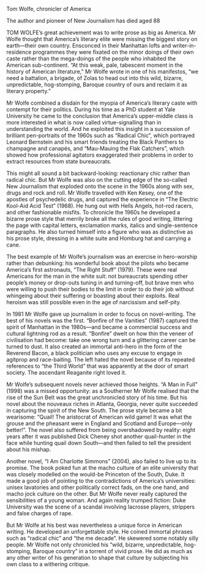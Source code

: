 Tom Wolfe, chronicler of America

The author and pioneer of New Journalism has died aged 88

TOM WOLFE’s great achievement was to write prose as big as America. Mr Wolfe thought that America’s literary elite were missing the biggest story on earth—their own country. Ensconced in their Manhattan lofts and writer-in-residence programmes they were fixated on the minor doings of their own caste rather than the mega-doings of the people who inhabited the American sub-continent. “At this weak, pale, tabescent moment in the history of American literature,” Mr Wolfe wrote in one of his manifestos, “we need a battalion, a brigade, of Zolas to head out into this wild, bizarre, unpredictable, hog-stomping, Baroque country of ours and reclaim it as literary property.”

Mr Wolfe combined a disdain for the myopia of America’s literary caste with contempt for their politics. During his time as a PhD student at Yale University he came to the conclusion that America’s upper-middle class is more interested in what is now called virtue-signalling than in understanding the world. And he exploited this insight in a succession of brilliant pen-portraits of the 1960s such as “Radical Chic”, which portrayed Leonard Bernstein and his smart friends treating the Black Panthers to champagne and canapés, and “Mau-Mauing the Flak Catchers”, which showed how professional agitators exaggerated their problems in order to extract resources from state bureaucrats. 

This might all sound a bit backward-looking: reactionary chic rather than radical chic. But Mr Wolfe was also on the cutting edge of the so-called New Journalism that exploded onto the scene in the 1960s along with sex, drugs and rock and roll. Mr Wolfe travelled with Ken Kesey, one of the apostles of psychedelic drugs, and captured the experience in “The Electric Kool-Aid Acid Test” (1968). He hung out with Hells Angels, hot-rod racers, and other fashionable misfits. To chronicle the 1960s he developed a bizarre prose style that merrily broke all the rules of good writing, littering the page with capital letters, exclamation marks, italics and single-sentence paragraphs. He also turned himself into a figure who was as distinctive as his prose style, dressing in a white suite and Homburg hat and carrying a cane. 

The best example of Mr Wolfe’s journalism was an exercise in hero-worship rather than debunking: his wonderful book about the pilots who became America’s first astronauts, “The Right Stuff” (1979). These were real Americans for the man in the white suit: not bureaucrats spending other people’s money or drop-outs tuning in and turning-off, but brave men who were willing to push their bodies to the limit in order to do their job without whingeing about their suffering or boasting about their exploits. Real heroism was still possible even in the age of narcissism and self-pity. 

In 1981 Mr Wolfe gave up journalism in order to focus on novel-writing. The best of his novels was the first. “Bonfire of the Vanities” (1987) captured the spirit of Manhattan in the 1980s—and became a commercial success and cultural lightning rod as a result. “Bonfire” dwelt on how thin the veneer of civilisation had become: take one wrong turn and a glittering career can be turned to dust. It also created an immortal anti-hero in the form of the Reverend Bacon, a black politician who uses any excuse to engage in agitprop and race-baiting. The left hated the novel because of its repeated references to “the Third World” that was apparently at the door of smart society. The ascendant Reaganite right loved it. 

Mr Wolfe’s subsequent novels never achieved those heights. “A Man in Full” (1998) was a missed opportunity: as a Southerner Mr Wolfe realised that the rise of the Sun Belt was the great unchronicled story of his time. But his novel about the nouveaux riches in Atlanta, Georgia, never quite succeeded in capturing the spirit of the New South. The prose style became a bit wearisome: “Quail! The aristocrat of American wild game! It was what the grouse and the pheasant were in England and Scotland and Europe—only better!”. The novel also suffered from being overshadowed by reality: eight years after it was published Dick Cheney shot another quail-hunter in the face while hunting quail down South—and then failed to tell the president about his mishap. 

Another novel, “I Am Charlotte Simmons” (2004), also failed to live up to its promise. The book poked fun at the macho culture of an elite university that was closely modelled on the would-be Princeton of the South, Duke. It made a good job of pointing to the contradictions of America’s universities: unisex lavatories and other politically correct fads, on the one hand, and macho jock culture on the other. But Mr Wolfe never really captured the sensibilities of a young woman. And again reality trumped fiction: Duke University was the scene of a scandal involving lacrosse players, strippers and false charges of rape.

But Mr Wolfe at his best was nevertheless a unique force in American writing. He developed an unforgettable style. He coined immortal phrases such as “radical chic” and “the me decade”. He skewered some notably silly people. Mr Wolfe not only chronicled his “wild, bizarre, unpredictable, hog-stomping, Baroque country” in a torrent of vivid prose. He did as much as any other writer of his generation to shape that culture by subjecting his own class to a withering critique. 
